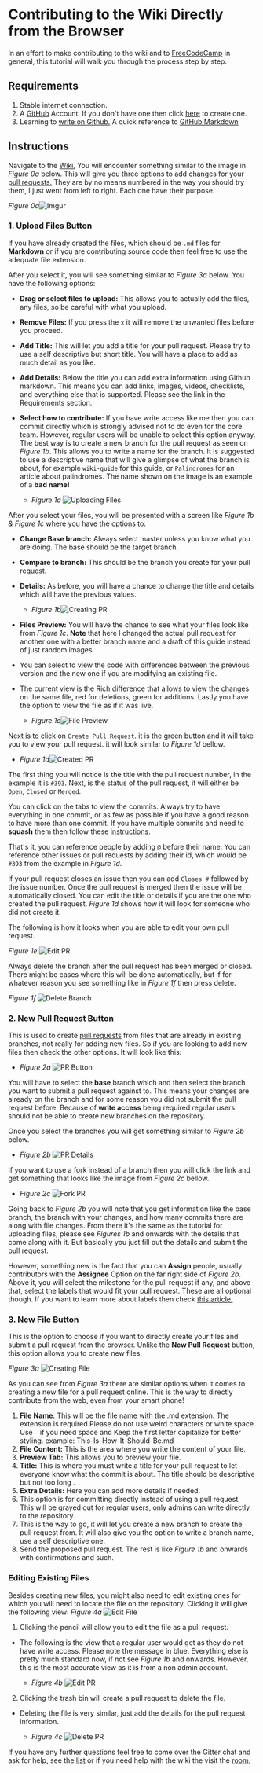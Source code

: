 # Contributing to the Wiki Directly from the Browser

In an effort to make contributing to the wiki and to [FreeCodeCamp](https://github.com/FreeCodeCamp) in general, this tutorial will walk you through the process step by step.

## Requirements

1. Stable internet connection.
2. A [GitHub](https://github.com) Account. If you don't have one then click [here](https://github.com/join) to create one.
3. Learning to [write on Github.](https://help.github.com/categories/writing-on-github/) A quick reference to [GitHub Markdown](https://github.com/adam-p/markdown-here/wiki/Markdown-Cheatsheet)

## Instructions

Navigate to the [Wiki.](https://github.com/FreeCodeCamp/wiki) You will encounter something similar to the image in _Figure 0a_ below. This will give you three options to add changes for your [pull requests.](https://help.github.com/articles/using-pull-requests/) They are by no means numbered in the way you should try them, I just went from left to right. Each one have their purpose.

_Figure 0a_![Imgur](http://i.imgur.com/6MkwQCx.png)

### 1. Upload Files Button

If you have already created the files, which should be `.md` files for **Markdown** or if you are contributing source code then feel free to use the adequate file extension.

After you select it, you will see something similar to _Figure 3a_ below. You have the following options:

- **Drag or select files to upload:** This allows you to actually add the files, any files, so be careful with what you upload.
- **Remove Files:** If you press the `x` it will remove the unwanted files before you proceed.
- **Add Title:** This will let you add a title for your pull request. Please try to use a self descriptive but short title. You will have a place to add as much detail as you like.
- **Add Details:** Below the title you can add extra information using Github markdown. This means you can add links, images, videos, checklists, and everything else that is supported. Please see the link in the Requirements section.
- **Select how to contribute:** If you have write access like me then you can commit directly which is strongly advised not to do even for the core team. However, regular users will be unable to select this option anyway. The best way is to create a new branch for the pull request as seen on _Figure 1b_. This allows you to write a name for the branch. It is suggested to use a descriptive name that will give a glimpse of what the branch is about, for example `wiki-guide` for this guide, or `Palindromes` for an article about palindromes. The name shown on the image is an example of a **bad name!**

  - _Figure 1a_ ![Uploading Files](http://i.imgur.com/PJ2kp5k.png)

After you select your files, you will be presented with a screen like _Figure 1b & Figure 1c_ where you have the options to:

- **Change Base branch:** Always select master unless you know what you are doing. The base should be the target branch.
- **Compare to branch:** This should be the branch you create for your pull request.
- **Details:** As before, you will have a chance to change the title and details which will have the previous values.

  - _Figure 1b_![Creating PR](http://i.imgur.com/rHfSVcX.png)

- **Files Preview:** You will have the chance to see what your files look like from _Figure 1c_. **Note** that here I changed the actual pull request for another one with a better branch name and a draft of this guide instead of just random images.

- You can select to view the code with differences between the previous version and the new one if you are modifying an existing file.
- The current view is the Rich difference that allows to view the changes on the same file, red for deletions, green for additions. Lastly you have the option to view the file as if it was live.

  - _Figure 1c_![File Preview](http://i.imgur.com/oYS8ZNr.png)

Next is to click on `Create Pull Request`. it is the green button and it will take you to view your pull request. it will look similar to _Figure 1d_ bellow.

- _Figure 1d_![Created PR](http://i.imgur.com/PSx5NPU.png)

The first thing you will notice is the title with the pull request number, in the example it is `#393`. Next, is the status of the pull request, it will either be `Open`, `Closed` or `Merged`.

You can click on the tabs to view the commits. Always try to have everything in one commit, or as few as possible if you have a good reason to have more than one commit. If you have multiple commits and need to **squash** them then follow these [instructions](Git-Squash).

That's it, you can reference people by adding `@` before their name. You can reference other issues or pull requests by adding their id, which would be `#393` from the example in _Figure 1d_.

If your pull request closes an issue then you can add `Closes #` followed by the issue number. Once the pull request is merged then the issue will be automatically closed. You can edit the title or details if you are the one who created the pull request. _Figure 1d_ shows how it will look for someone who did not create it.

The following is how it looks when you are able to edit your own pull request.

_Figure 1e_ ![Edit PR](http://i.imgur.com/NPgXkiz.png)

Always delete the branch after the pull request has been merged or closed. There might be cases where this will be done automatically, but if for whatever reason you see something like in _Figure 1f_ then press delete.

_Figure 1f_ ![Delete Branch](http://i.imgur.com/vePGN3Y.png)

### 2. New Pull Request Button

This is used to create [pull requests](FCC-Pull-Request) from files that are already in existing branches, not really for adding new files. So if you are looking to add new files then check the other options. It will look like this:

- _Figure 2a_ ![PR Button](http://i.imgur.com/WryvU3P.png)

You will have to select the **base** branch which and then select the branch you want to submit a pull request against to. This means your changes are already on the branch and for some reason you did not submit the pull request before. Because of **write access** being required regular users should not be able to create new branches on the repository.

Once you select the branches you will get something similar to _Figure 2b_ below.

- _Figure 2b_ ![PR Details](http://i.imgur.com/omG75qe.png)

If you want to use a fork instead of a branch then you will click the link and get something that looks like the image from _Figure 2c_ bellow.

- _Figure 2c_ ![Fork PR](http://i.imgur.com/0PmVLDL.png)

Going back to _Figure 2b_ you will note that you get information like the base branch, the branch with your changes, and how many commits there are along with file changes. From there it's the same as the tutorial for uploading files, please see _Figures 1b_ and onwards with the details that come along with it. But basically you just fill out the details and submit the pull request.

However, something new is the fact that you can **Assign** people, usually contributors with the **Assignee** Option on the far right side of _Figure 2b_. Above it, you will select the milestone for the pull request if any, and above that, select the labels that would fit your pull request. These are all optional though. If you want to learn more about labels then check [this article.](Select-Issues-for-Contributing-Using-Labels)

### 3. New File Button

This is the option to choose if you want to directly create your files and submit a pull request from the browser. Unlike the **New Pull Request** button, this option allows you to create new files.

_Figure 3a_ ![Creating File](http://i.imgur.com/ZpREhd5.png)

As you can see from _Figure 3a_ there are similar options when it comes to creating a new file for a pull request online. This is the way to directly contribute from the web, even from your smart phone!

1. **File Name**: This will be the file name with the .md extension. The extension is required.Please do not use weird characters or white space. Use `-` if you need space and Keep the first letter capitalize for better styling. example: This-Is-How-It-Should-Be.md
2. **File Content:** This is the area where you write the content of your file.
3. **Preview Tab:** This allows you to preview your file.
4. **Title:** This is where you must write a title for your pull request to let everyone know what the commit is about. The title should be descriptive but not too long .
5. **Extra Details:** Here you can add more details if needed.
6. This option is for committing directly instead of using a pull request. This will be grayed out for regular users, only admins can write directly to the repository.
7. This is the way to go, it will let you create a new branch to create the pull request from. It will also give you the option to write a branch name, use a self descriptive one.
8. Send the proposed pull request. The rest is like _Figure 1b_ and onwards with confirmations and such.

### Editing Existing Files

Besides creating new files, you might also need to edit existing ones for which you will need to locate the file on the repository. Clicking it will give the following view: _Figure 4a_ ![Edit File](http://i.imgur.com/equ8XG7.png)

1. Clicking the pencil will allow you to edit the file as a pull request.

  - The following is the view that a regular user would get as they do not have write access. Please note the message in blue. Everything else is pretty much standard now, if not see _Figure 1b_ and onwards. However, this is the most accurate view as it is from a non admin account.

    - _Figure 4b_ ![Edit PR](http://i.imgur.com/tTF7oY2.png)

2. Clicking the trash bin will create a pull request to delete the file.

  - Deleting the file is very similar, just add the details for the pull request information.

    - _Figure 4c_ ![Delete PR](http://i.imgur.com/WQCCsre.png)

If you have any further questions feel free to come over the Gitter chat and ask for help, see the [list](Official-Free-Code-Camp-Chat-Rooms) or if you need help with the wiki the visit the [room.](https://gitter.im/FreeCodeCamp/Wiki)
